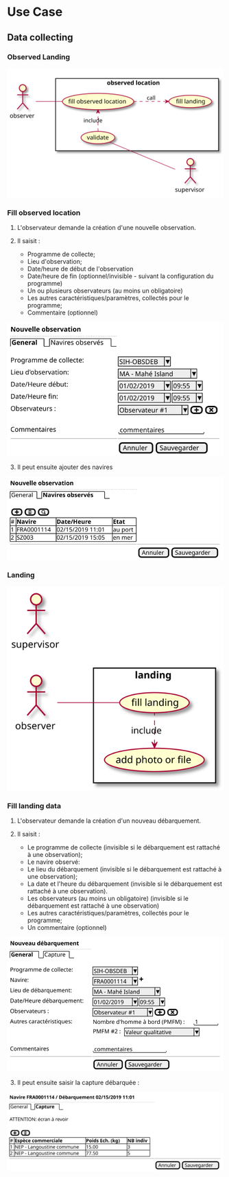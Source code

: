 # Use Case

## Data collecting

### Observed Landing

![observed-location](../dist/use-case/collect/observed-location-uc.svg)

### Fill observed location

1. L'observateur demande la création d'une nouvelle observation.

2. Il saisit :

    * Programme de collecte;
    * Lieu d'observation;
    * Date/heure de début de l'observation
    * Date/heure de fin (optionnel/invisible - suivant la configuration du programme)
    * Un ou plusieurs observateurs (au moins un obligatoire)
    * Les autres caractéristiques/paramètres, collectés pour le programme;
    * Commentaire (optionnel)

![observed-location-ui-new](../dist/use-case/collect/observed-location-ui-new.svg)


3. Il peut ensuite ajouter des navires

![observed-location-ui-new](../dist/use-case/collect/observed-location-ui-vessels.svg)


### Landing

![landing](../dist/use-case/collect/landing-uc.svg)

### Fill landing data

1. L'observateur demande la création d'un nouveau débarquement.

2. Il saisit :

    * Le programme de collecte (invisible si le débarquement est rattaché à une observation);
    * Le navire observé:
    * Le lieu du débarquement (invisible si le débarquement est rattaché à une observation);
    * La date et l'heure du débarquement (invisible si le débarquement est rattaché à une observation).
    * Les observateurs (au moins un obligatoire) (invisible si le débarquement est rattaché à une observation)
    * Les autres caractéristiques/paramètres, collectés pour le programme;
    * Un commentaire (optionnel)

![landing-ui-new](../dist/use-case/collect/landing-ui-new.svg)

3. Il peut ensuite saisir la capture débarquée :

![landing-ui-new](../dist/use-case/collect/landing-ui-samples.svg)

